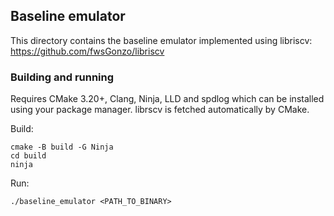 ## Baseline emulator
This directory contains the baseline emulator implemented using libriscv: https://github.com/fwsGonzo/libriscv

### Building and running
Requires CMake 3.20+, Clang, Ninja, LLD and spdlog which can be installed using your package manager.
librscv is fetched automatically by CMake.

Build:

```
cmake -B build -G Ninja
cd build
ninja
```

Run:

```
./baseline_emulator <PATH_TO_BINARY>
```
